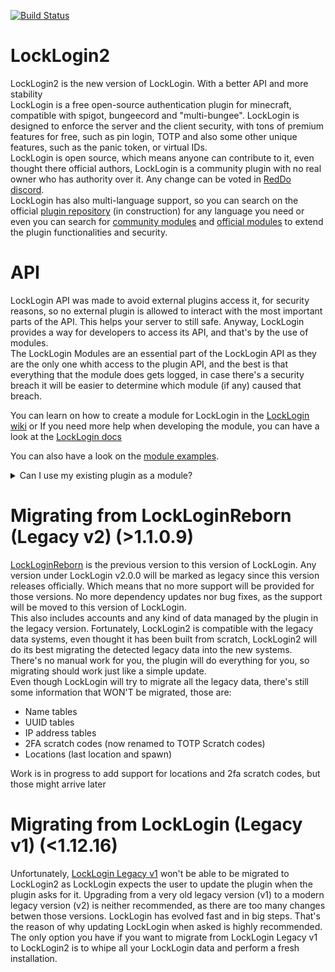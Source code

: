 [![Build Status](https://jenkins.karmadev.es/job/LockLogin/badge/icon)](https://jenkins.karmadev.es/job/LockLogin/)

# LockLogin2
LockLogin2 is the new version of LockLogin. With a better API and more stability
<br>
LockLogin is a free open-source authentication plugin for minecraft, compatible with
spigot, bungeecord and "multi-bungee". LockLogin is designed to enforce the server
and the client security, with tons of premium features for free, such as pin login, TOTP
and also some other unique features, such as the panic token, or virtual IDs.
<br>
LockLogin is open source, which means anyone can contribute to it, even thought there
official authors, LockLogin is a community plugin with no real owner who has authority
over it. Any change can be voted in [RedDo discord](https://discord.gg/77p8KZNfqE).
<br>
LockLogin has also multi-language support, so you can search on the official
[plugin repository](https://reddo.es/panel/locklogin/?tag=lang) (in construction) for any language you need or even you can
search for [community modules](https://reddo.es/panel/locklogin/?tag=module) and [official modules](https://reddo.es/panel/locklogin/modules) to extend the plugin functionalities
and security.

# API
LockLogin API was made to avoid external plugins access it, for security reasons, so no external plugin is
allowed to interact with the most important parts of the API. This helps your server to still safe. Anyway,
LockLogin provides a way for developers to access its API, and that's by the use of modules.
<br>
The LockLogin Modules are an essential part of the LockLogin API as they are the only one whith access to the
plugin API, and the best is that everything that the module does gets logged, in case there's a security breach
it will be easier to determine which module (if any) caused that breach.

You can learn on how to create a module for LockLogin in the [LockLogin wiki](https://reddo.es/karmadev/wiki) or
If you need more help when developing the module, you can have a look at the [LockLogin docs](https://reddo.es/karmadev/locklogin/docs/)

You can also have a look on the [module examples](https://github.com/KarmaDeb/LockLogin2Examples/tree/master).
<details> 
  <summary>Can I use my existing plugin as a module?</summary>
    Yes, unlike in LockLoginReborn (LockLogin legacy v2), a plugin can be extended into a module, without even the need
of making your plugin have module-required files or implementing the LockLogin module class, instead, you simply need to call 
a LockLogin method which asks your plugin as parameter in order to extend your plugin into a module virtually
</details>

# Migrating from LockLoginReborn (Legacy v2) (>1.1.0.9)
[LockLoginReborn](https://github.com/KarmaDeb/LockLoginReborn) is the previous version to this version of LockLogin. Any version under LockLogin v2.0.0 will be
marked as legacy since this version releases officially. Which means that no more support will be provided for those
versions. No more dependency updates nor bug fixes, as the support will be moved to this version of LockLogin.
<br>
This also includes accounts and any kind of data managed by the plugin in the legacy version. Fortunately, LockLogin2
is compatible with the legacy data systems, even thought it has been built from scratch, LockLogin2 will do its best
migrating the detected legacy data into the new systems. There's no manual work for you, the plugin will do everything
for you, so migrating should work just like a simple update.
<br>
Even though LockLogin will try to migrate all the legacy data, there's still some information that WON'T be migrated, those are:
- Name tables
- UUID tables
- IP address tables
- 2FA scratch codes (now renamed to TOTP Scratch codes)
- Locations (last location and spawn)

Work is in progress to add support for locations and 2fa scratch codes, but those might arrive later

# Migrating from LockLogin (Legacy v1) (<1.12.16)
Unfortunately, [LockLogin Legacy v1](https://github.com/KarmaDeb/LockLogin) won't be able to be migrated to LockLogin2
as LockLogin expects the user to update the plugin when the plugin asks for it. Upgrading from a very old legacy version (v1)
to a modern legacy version (v2) is neither recommended, as there are too many changes betwen those versions. LockLogin has evolved
fast and in big steps. That's the reason of why updating LockLogin when asked is highly recommended.
<br>
The only option you have if you want to migrate from LockLogin Legacy v1 to LockLogin2 is to whipe all your LockLogin data and perform
a fresh installation.<br>
